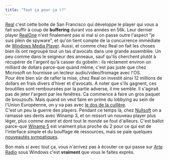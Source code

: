 ```yaml
---
title: "Tout ça pour ça !?"
---
```


[Real](http://www.real.com/) c'est cette boite de San Francisco qui développe
le player qui vous a fait souffir à coup de **buffering** durant vos années en
56k. Leur dernier player [RealOne](http://www.real.com/freeplayer/?rppr=rnwk)
n'est finalement pas si mal si on passe outre l'aspect "je suis plein de
spyware", et qu'on tient compte de la concurrence immédiate de [Windows Media
Player](http://windowsmedia.com/9series/home.asp). Aussi, et comme chez Real
on fait les choses bien ils ont regroupé tout un tas d'avocats dans une grande
assemblée. Un peu comme dans le seigneur des anneaux, sauf qu'ils cherchent
plutôt à récupérer de l'argent qu'à casser du gobelin : ils réclament environ
un milliard de dollars parce-que quand même, c'est pas juste que chez
Microsoft on fournisse un lecteur audio/video/fromage avec l'OS.  
Pour être bien sûr de rafler la mise, chez Real on investit ainsi 12 millions
de dollars en frais divers d'hiver et d'avocats. A noter que s'ils gagnent,
ces broutilles sont remboursées par la partie adverse, il me semble. Il
s'agirait pas de jeter l'argent par les fenêtres. Ca commence à faire un gros
paquet de brouzoufs. Mais quand on veut faire en prime du lobbying au sein de
l'Union Européenne, on y va pas avec [le dos de la
cuillère](http://www.clubic.com/n/n10970.html).  
C'est un peu la guerre des players. Pendant ce temps là, chez
[Nullsoft](http://www.nullsoft.com) on a ramassé ses dents avec Winamp 3, et
on ressort un nouveau player plus léger, plus _comme avant_ et dont tout le
monde se fout d'ailleurs. C'est ballot parce-que [Winamp
5](http://www.winamp.com) est vraiment plus proche du 2 pour ce qui est de
l'interface simple et du bouffage de ressources, mais se paie quelques
[nouveautés sympatiques](http://www.01net.com/article/226503.html).

Bon mais si avec tout ça, vous n'arrivez pas à écouter ce qui passe sur [Arte
Radio](http://www.arteradio.com) sous Windows c'est **vraiment** que vous le
faites exprès.


